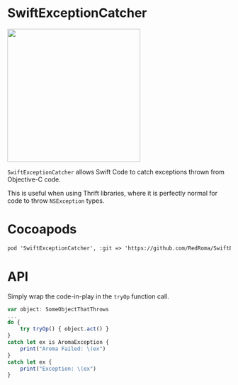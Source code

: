 # SwiftExceptionCatcher

[<img src="http://brand.redroma.tech/Logos/RedRoma-Logo%402x.png
" width="300">](http://RedRoma.tech)

`SwiftExceptionCatcher` allows Swift Code to catch exceptions thrown from Objective-C code.

This is useful when using Thrift libraries, where it is perfectly normal for code to throw `NSException` types.


# Cocoapods
```xml
pod 'SwiftExceptionCatcher', :git => 'https://github.com/RedRoma/SwiftExceptionCatcher.git'
```

# API
Simply wrap the code-in-play in the `tryOp` function call.

```js
var object: SomeObjectThatThrows
...
do {
    try tryOp() { object.act() }
}
catch let ex is AromaException {
    print("Aroma Failed: \(ex")
}
catch let ex {
    print("Exception: \(ex")
}

```
